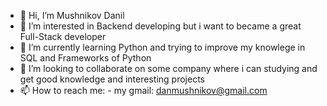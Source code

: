 - 👋 Hi, I’m Mushnikov Danil
- 👀 I’m interested in Backend developing but i want to became a great Full-Stack developer
- 🌱 I’m currently learning Python and trying to improve my knowlege in SQL and Frameworks of Python
- 💞️ I’m looking to collaborate on some company where i can studying and get good knowledge and interesting projects
- 📫 How to reach me: - my gmail: danmushnikov@gmail.com

<!---
AW3Rgo0l/AW3Rgo0l is a ✨ special ✨ repository because its `README.md` (this file) appears on your GitHub profile.
You can click the Preview link to take a look at your changes.
--->

